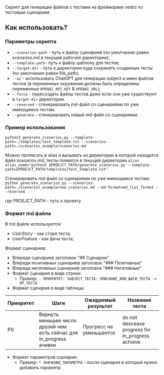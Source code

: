 Скрипт для генерации файлов с тестами на фрейморвке vedro по тестовым сценариям

## Как использовать?

### Параметры скрипта

- `--scenarios-path` - путь к файлу сценариев (по умолчанию равен scenarios.md в текущей рабочей директории);
- `--template-path`- путь к файлу шаблону для тестов;
- `--target-dir` - путь к директории куда сохранить созданные тесты (по умолчанию равен file_path);
- `--ai` - использовать ChatGPT для генерации subject и имен файлов тестов (в переменных окружения должны быть определены переменные `OPENAI_API_KEY` & `OPENAI_URL`);
- `--force` - пересоздать файлы тестов даже если они уже существуют в `target-dir` директории.
- `--reversed` - сгенерировать md-файл со сценариями по уже имеющимся тестам.
- `--generate` - сгенерировать новый md-файл со сценариями.

### Пример использования

`python3 generate_scenarios.py --template-path=./templates/test_template.txt --scenarios-path=./scenarios_example/scenarios.md`

Можно прописать в alias и вызывать из директории в которой находится файл scenarios.md, тесты появятся в текущей директории
`alias alias_name="python3 $PROEJCT_PATH/generate_scenarios.py --template-path=$PROEJCT_PATH/templates/test_template.txt"`

Cгенерировать md-файл со сценариями по уже имеющимся тестам:
`python generate_scenarios.py --scenarios-path=./scenarios_example/new_scenarios.md --md-format=md_list_format --reversed`

где PROEJCT_PATH - путь к проекту

### Формат md файла

В md файле используются:
- UserStory - как сторя теста;
- UserFeature - как фича теста;

Формат сценариев:
- Впереди сценариев заголовок "## Сценарии"
- Впереди позитивных сценариев заголовок "### Позитивные"
- Впереди негативных сценариев заголовок "### Негативные"
- Формат сценария в виде строки:
    - Пример: `- ПРИОРИТЕТ: SUBJECT_ТЕСТА: ОПИСАНИЕ_ИЛИ_ШАГИ_ТЕСТА -> ОР_ТЕСТА`
- Формат сценария в виде таблицы:

| Приоритет | Шаги                                                                 | Ожидаемый результат     | Название теста                                    |
|-----------|----------------------------------------------------------------------|-------------------------|---------------------------------------------------|
| P0        | Вернуть меньшее число друзей чем есть сейчас для in\_progress ачивки | Прогресс не уменьшается | do not descease progress for in\_progress achieve |
- Формат параметров сценария: 
  - Пример: `* ЗНАЧЕНИЕ_ПАРАМЕТРА` - после сценария в который нужно добавить параметр

